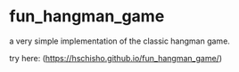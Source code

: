 # fun_hangman_game
a very simple implementation of the classic hangman game.

try here: (https://hschisho.github.io/fun_hangman_game/)
